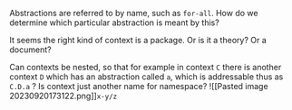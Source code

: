 Abstractions are referred to by name, such as `for-all`. How do we determine which particular abstraction is meant by this?

It seems the right kind of context is a package. Or is it a theory? Or a document?

Can contexts be nested, so that for example in context `C` there is another context `D` which has an abstraction called `a`, which is addressable thus as `C.D.a` ? Is context just another name for namespace?
![[Pasted image 20230920173122.png]]`x-y/z`